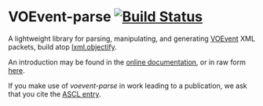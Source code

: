 # VOEvent-parse  [![Build Status](https://travis-ci.org/timstaley/voevent-parse.svg?branch=master)](https://travis-ci.org/timstaley/voevent-parse)

A lightweight library for parsing, manipulating, and generating
[VOEvent](http://wiki.ivoa.net/twiki/bin/view/IVOA/IvoaVOEvent) XML packets,
build atop [lxml.objectify](http://lxml.de/objectify.html).

An introduction may be found in the
[online documentation](http://voevent-parse.readthedocs.org),
or in raw form [here](documentation/source/index.rst).

If you make use of *voevent-parse* in work leading to a publication, we ask
that you cite the [ASCL entry](http://ascl.net/1411.003). 

